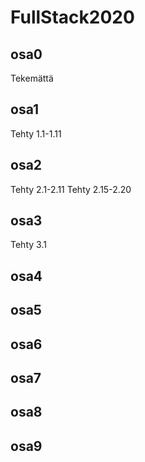 # FullStack2020

<h2>osa0</h2>
    Tekemättä

<h2>osa1</h2>
    Tehty 1.1-1.11
<h2>osa2</h2>
    Tehty 2.1-2.11
    Tehty 2.15-2.20
<h2>osa3</h2>
    Tehty 3.1
<h2>osa4</h2>
<h2>osa5</h2>
<h2>osa6</h2>
<h2>osa7</h2>
<h2>osa8</h2>
<h2>osa9</h2>